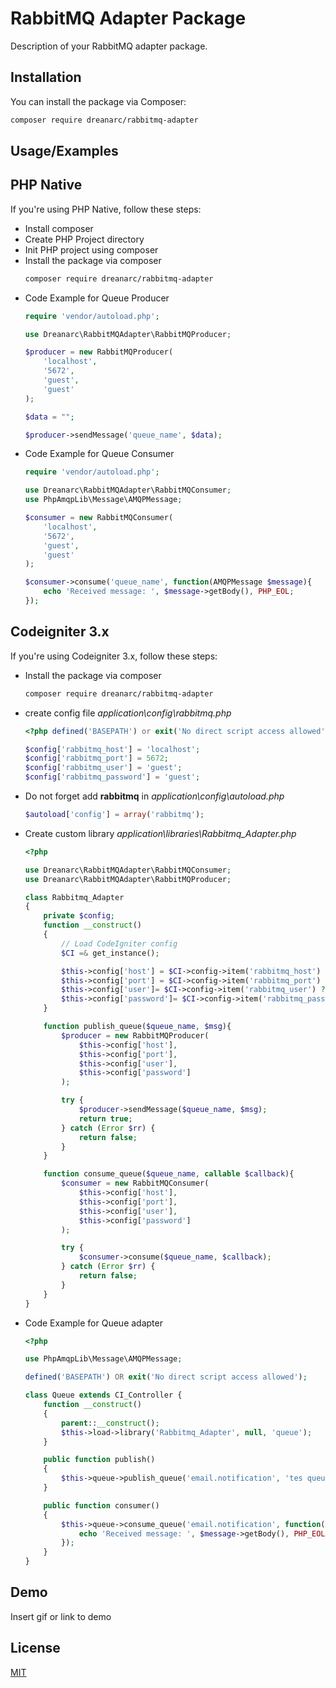 # RabbitMQ Adapter Package

Description of your RabbitMQ adapter package.



## Installation

You can install the package via Composer:

```bash
composer require dreanarc/rabbitmq-adapter
```
## Usage/Examples

## PHP Native
If you're using PHP Native, follow these steps:

* Install composer
* Create PHP Project directory 
* Init PHP project using composer
* Install the package via composer
  ```bash
  composer require dreanarc/rabbitmq-adapter
  ```
* Code Example for Queue Producer
  ```php
  require 'vendor/autoload.php';

  use Dreanarc\RabbitMQAdapter\RabbitMQProducer;

  $producer = new RabbitMQProducer(
      'localhost',
      '5672',
      'guest',
      'guest'
  );

  $data = "";

  $producer->sendMessage('queue_name', $data);
  ```
* Code Example for Queue Consumer
  ```php
  require 'vendor/autoload.php';

  use Dreanarc\RabbitMQAdapter\RabbitMQConsumer;
  use PhpAmqpLib\Message\AMQPMessage;

  $consumer = new RabbitMQConsumer(
      'localhost',
      '5672',
      'guest',
      'guest'
  );

  $consumer->consume('queue_name', function(AMQPMessage $message){
      echo 'Received message: ', $message->getBody(), PHP_EOL;
  });
  ```

## Codeigniter 3.x
If you're using Codeigniter 3.x, follow these steps:

* Install the package via composer
  ```bash
  composer require dreanarc/rabbitmq-adapter
  ```
* create config file *application\config\rabbitmq.php*

    ```php
    <?php defined('BASEPATH') or exit('No direct script access allowed');

    $config['rabbitmq_host'] = 'localhost';
    $config['rabbitmq_port'] = 5672;
    $config['rabbitmq_user'] = 'guest';
    $config['rabbitmq_password'] = 'guest';
    ```
* Do not forget add **rabbitmq** in *application\config\autoload.php*
    ```php
    $autoload['config'] = array('rabbitmq');
    ```

* Create custom library *application\libraries\Rabbitmq_Adapter.php*
    ```php
    <?php

    use Dreanarc\RabbitMQAdapter\RabbitMQConsumer;
    use Dreanarc\RabbitMQAdapter\RabbitMQProducer;

    class Rabbitmq_Adapter
    {
        private $config;
        function __construct()
        {
            // Load CodeIgniter config
            $CI =& get_instance();

            $this->config['host'] = $CI->config->item('rabbitmq_host') ?: 'localhost';
            $this->config['port'] = $CI->config->item('rabbitmq_port') ?: 5672;
            $this->config['user']= $CI->config->item('rabbitmq_user') ?: 'guest';
            $this->config['password']= $CI->config->item('rabbitmq_password') ?: 'guest';
        }

        function publish_queue($queue_name, $msg){
            $producer = new RabbitMQProducer(
                $this->config['host'],
                $this->config['port'],
                $this->config['user'],
                $this->config['password']
            );

            try {
                $producer->sendMessage($queue_name, $msg);
                return true;
            } catch (Error $rr) {
                return false;
            }
        }

        function consume_queue($queue_name, callable $callback){
            $consumer = new RabbitMQConsumer(
                $this->config['host'],
                $this->config['port'],
                $this->config['user'],
                $this->config['password']
            );

            try {
                $consumer->consume($queue_name, $callback);
            } catch (Error $rr) {
                return false;
            }
        }
    }
    ```
* Code Example for Queue adapter
    ```php
    <?php

    use PhpAmqpLib\Message\AMQPMessage;

    defined('BASEPATH') OR exit('No direct script access allowed');

    class Queue extends CI_Controller {
        function __construct()
        {
            parent::__construct();
            $this->load->library('Rabbitmq_Adapter', null, 'queue');
        }

        public function publish()
        {
            $this->queue->publish_queue('email.notification', 'tes queue');
        }

        public function consumer()
        {
            $this->queue->consume_queue('email.notification', function(AMQPMessage $message){
                echo 'Received message: ', $message->getBody(), PHP_EOL;
            });
        }
    } 
    ```

<!--
## Laravel
If you're using Laravel, follow these steps:

* sdasasd

```php

```

-->


## Demo

Insert gif or link to demo


## License

[MIT](https://choosealicense.com/licenses/mit/)

